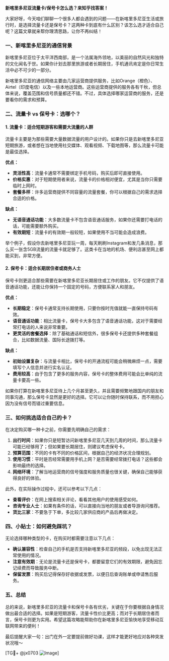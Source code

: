 **新喀里多尼亚流量卡/保号卡怎么选？来知乎找答案！**

大家好呀，今天咱们聊聊一个很多人都会遇到的问题——在新喀里多尼亚生活或旅行时，是选择流量卡还是保号卡？这两种卡到底有什么区别？该怎么选才适合自己呢？这篇文章就来帮你理清思路，让你不再纠结！

### 一、新喀里多尼亚的通信背景

新喀里多尼亚位于太平洋西南部，是一个法属海外领地，以美丽的自然风光和独特的文化闻名于世。如果你计划去那里旅游或者长期居住，手机通讯肯定是你日常生活中必不可少的一部分。

新喀里多尼亚的通信网络主要由几家运营商提供服务，比如Orange（橙色）、Airtel（印度电信）以及一些本地运营商。这些运营商提供的服务各有千秋，但总体来说，覆盖范围和信号质量都还不错。不过，具体选择哪家运营商的服务，还是要看你的需求和预算。

### 二、流量卡 vs 保号卡：选哪个？

#### 1. 流量卡：适合短期游客和需要大流量的人群

流量卡主要是为那些需要大量数据流量的用户设计的。如果你只是去新喀里多尼亚短期旅游，或者想在当地使用社交媒体、观看视频、下载地图等，那么流量卡可能是最佳选择。

**优点：**
- **灵活性高**：流量卡通常不需要绑定手机号码，购买后即可直接使用。
- **价格实惠**：对于短期使用者来说，流量卡的价格相对便宜，尤其是当你只需要临时上网时。
- **套餐多样**：许多运营商提供不同容量的流量套餐，你可以根据自己的需求选择合适的价格。

**缺点：**
- **无语音通话功能**：大多数流量卡不包含语音通话服务，如果你还需要打电话的话，可能需要额外购买。
- **有效期短**：流量卡的有效期一般较短，如果使用不当可能会造成浪费。

举个例子，假设你去新喀里多尼亚玩一周，每天刷刷Instagram和发几条消息，那么买一张含5GB流量的流量卡就足够了。这类卡在当地的机场、便利店甚至网上都能买到，非常方便。

#### 2. 保号卡：适合长期居住者或商务人士

保号卡则更适合那些需要在新喀里多尼亚长期居住或工作的朋友。它不仅提供了语音通话功能，还能让你保持一个固定的号码，方便联系家人和朋友。

**优点：**
- **长期稳定**：保号卡通常支持长期使用，只要你按时充值就能一直保持号码有效。
- **语音通话功能**：相比流量卡，保号卡大多包含了语音通话功能，这对于需要经常打电话的人来说非常重要。
- **更灵活的套餐选择**：除了基础通话和短信外，很多保号卡还提供多种套餐组合，比如数据流量、国际长途拨打等。

**缺点：**
- **初始设置复杂**：与流量卡相比，保号卡的开通流程可能会稍微麻烦一点，需要填写个人信息并进行实名认证。
- **费用较高**：由于包含了更多的服务内容，保号卡的整体费用可能会比单纯的流量卡要高一些。

如果你打算在新喀里多尼亚待上几个月甚至更久，并且需要频繁地跟国内的朋友和同事沟通，那么保号卡显然是更好的选择。它可以让你随时保持联系，而不用担心因为没有信号而错过重要信息。

### 三、如何挑选适合自己的卡？

在决定购买哪一种卡之前，你需要先明确自己的需求：

1. **出行时间**：如果你只是短暂访问新喀里多尼亚几天到几周的时间，那么流量卡可能已经够用了；但如果要长期居住，则建议考虑保号卡。
2. **预算范围**：不同的卡有不同的价格区间，根据自己的经济状况合理规划。
3. **使用习惯**：平时是否经常需要用手机上网？是否需要经常拨打电话？这些都会影响最终的选择。
4. **网络环境**：了解当地运营商的信号强度和服务质量也很关键，确保自己能够获得良好的体验。

此外，在实际操作过程中，还可以参考以下几点：

- **查看评价**：在网上搜索相关评论，看看其他用户的使用感受如何。
- **咨询专业人士**：如果有条件的话，可以直接向当地的朋友或者导游询问推荐。
- **货比三家**：不要急于下单，多比较几家供应商的产品后再做决定。

### 四、小贴士：如何避免踩坑？

无论选择哪种类型的卡，在购买时都需要注意以下几点：

- **确认兼容性**：检查自己的手机是否支持新喀里多尼亚的频段，以免出现无法正常使用的情况。
- **注意有效期**：无论是流量卡还是保号卡，都要留意它们的有效期限，避免因忘记续费而导致服务中断。
- **保留发票**：购买后记得保存好收据或发票，以便日后查询账单或申请售后服务。

### 五、总结

总的来说，新喀里多尼亚的流量卡和保号卡各有优劣，关键在于你要根据自身情况做出最合适的选择。如果是短期游客，流量卡性价比更高；而对于长期居住者而言，保号卡则更为实用。希望这篇攻略能帮助你在新喀里多尼亚愉快地享受移动互联网带来的便利！

最后提醒大家一句：出门在外一定要提前做好功课，这样才能更好地应对各种突发状况哦～

[TG💪+ @jx0703 ![Image](https://github.com/user-attachments/assets/dbca1d08-cadb-493c-b0ec-ad6f7a83f270)]